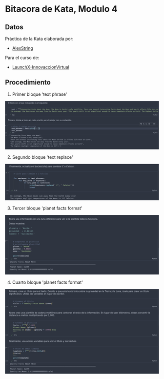 # Bitacora de Kata, Modulo 4
## Datos

Práctica de la Kata elaborada por: 
- [AlexString](https://github.com/AlexString)

Para el curso de:
- [LaunchX-InnovaccionVirtual](https://github.com/LaunchX-InnovaccionVirtual)

## Procedimiento

1. Primer bloque 'text phrase'

<img title="Ejecutando primer bloque" alt="Primer codigo" src="./resources/00_text-phrase.png" />

2. Segundo bloque 'text replace'

<img title="Ejecutando segundo bloque" alt="Segundo codigo" src="./resources/01_text-replace.png" />

3. Tercer bloque 'planet facts format'

<img title="Ejecutando tercer bloque" alt="Tercer codigo" src="./resources/02_planet-facts-format-wrong.png" />

4. Cuarto bloque 'planet facts format'

<img title="Ejecutando cuarto bloque" alt="Cuarto codigo" src="./resources/02_planet-facts-format.png" />
